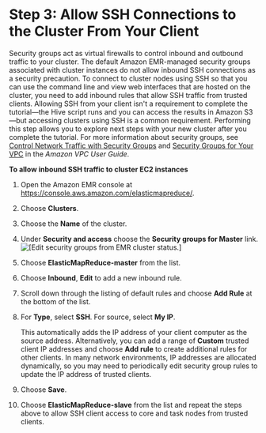 # Step 3: Allow SSH Connections to the Cluster From Your Client<a name="emr-gs-ssh"></a>

Security groups act as virtual firewalls to control inbound and outbound traffic to your cluster\. The default Amazon EMR\-managed security groups associated with cluster instances do not allow inbound SSH connections as a security precaution\. To connect to cluster nodes using SSH so that you can use the command line and view web interfaces that are hosted on the cluster, you need to add inbound rules that allow SSH traffic from trusted clients\. Allowing SSH from your client isn't a requirement to complete the tutorial—the Hive script runs and you can access the results in Amazon S3—but accessing clusters using SSH is a common requirement\. Performing this step allows you to explore next steps with your new cluster after you complete the tutorial\. For more information about security groups, see [Control Network Traffic with Security Groups](emr-security-groups.md) and [Security Groups for Your VPC](http://docs.aws.amazon.com/vpc/latest/userguide/VPC_SecurityGroups) in the *Amazon VPC User Guide*\.

**To allow inbound SSH traffic to cluster EC2 instances**

1. Open the Amazon EMR console at [https://console\.aws\.amazon\.com/elasticmapreduce/](https://console.aws.amazon.com/elasticmapreduce/)\.

1. Choose **Clusters**\.

1. Choose the **Name** of the cluster\.

1. Under **Security and access** choose the **Security groups for Master** link\.  
![\[Edit security groups from EMR cluster status.\]](http://docs.aws.amazon.com/emr/latest/ManagementGuide/../shared/images/cluster-sg-select.png)

1. Choose **ElasticMapReduce\-master** from the list\.

1. Choose **Inbound**, **Edit** to add a new inbound rule\.

1. Scroll down through the listing of default rules and choose **Add Rule** at the bottom of the list\.

1. For **Type**, select **SSH**\. For source, select **My IP**\.

   This automatically adds the IP address of your client computer as the source address\. Alternatively, you can add a range of **Custom** trusted client IP addresses and choose **Add rule** to create additional rules for other clients\. In many network environments, IP addresses are allocated dynamically, so you may need to periodically edit security group rules to update the IP address of trusted clients\.

1. Choose **Save**\.

1. Choose **ElasticMapReduce\-slave** from the list and repeat the steps above to allow SSH client access to core and task nodes from trusted clients\.